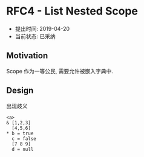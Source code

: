 RFC4 - List Nested Scope
========================

- 提出时间: 2019-04-20
- 当前状态: 已采纳

## Motivation
Scope 作为一等公民, 需要允许被嵌入字典中.

## Design

出现歧义

```arc
<a>
& [1,2,3]
  [4,5,6]
* b = true
  c = false
  [7 8 9]
  d = null
```